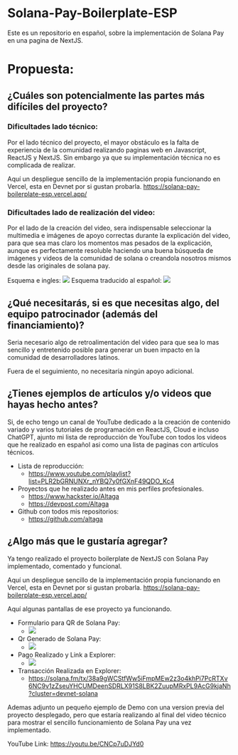 # Solana-Pay-Boilerplate-ESP
 Este es un repositorio en español, sobre la implementación de Solana Pay en una pagina de NextJS.

# Propuesta:

## ¿Cuáles son potencialmente las partes más difíciles del proyecto?

### Dificultades lado técnico:

Por el lado técnico del proyecto, el mayor obstáculo es la falta de experiencia de la comunidad realizando paginas web en Javascript, ReactJS y NextJS. Sin embargo ya que su implementación técnica no es complicada de realizar.

Aquí un despliegue sencillo de la implementación propia funcionando en Vercel, esta en Devnet por si gustan probarla.
https://solana-pay-boilerplate-esp.vercel.app/

### Dificultades lado de realización del video:

Por el lado de la creación del video, sera indispensable seleccionar la multimedia e imágenes de apoyo correctas durante la explicación del video, para que sea mas claro los momentos mas pesados de la explicación, aunque es perfectamente resoluble haciendo una buena búsqueda de imágenes y videos de la comunidad de solana o creandola nosotros mismos desde las originales de solana pay.

Esquema e ingles:
<img src="https://i.ibb.co/1YVJkk3/mobile-app-mobile-wallet-flow-dark-7cfdb24237207bba52973c2939e84e37.png">
Esquema traducido al español:
<img src="https://i.ibb.co/dm6VZMt/Mobile-App-SPA.png">

## ¿Qué necesitarás, si es que necesitas algo, del equipo patrocinador (además del financiamiento)?

Seria necesario algo de retroalimentación del video para que sea lo mas sencillo y entretenido posible para generar un buen impacto en la comunidad de desarrolladores latinos.

Fuera de el seguimiento, no necesitaría ningún apoyo adicional.

## ¿Tienes ejemplos de artículos y/o videos que hayas hecho antes?

Si, de echo tengo un canal de YouTube dedicado a la creación de contenido variado y varios tutoriales de programación en ReactJS, Cloud e incluso ChatGPT, ajunto mi lista de reproducción de YouTube con todos los videos que he realizado en español asi como una lista de paginas con artículos técnicos.

- Lista de reproducción:
  - https://www.youtube.com/playlist?list=PLR2bGRNUNXr_nYBQ7y0fGXnF49QDO_Kc4
- Proyectos que he realizado antes en mis perfiles profesionales.
  - https://www.hackster.io/Altaga
  - https://devpost.com/Altaga
- Github con todos mis repositorios:
  - https://github.com/altaga

## ¿Algo más que le gustaría agregar?

Ya tengo realizado el proyecto boilerplate de NextJS con Solana Pay implementado, comentado y funcional.

Aquí un despliegue sencillo de la implementación propia funcionando en Vercel, esta en Devnet por si gustan probarla.
https://solana-pay-boilerplate-esp.vercel.app/

Aquí algunas pantallas de ese proyecto ya funcionando.
- Formulario para QR de Solana Pay:
  - <img src="https://i.ibb.co/QJLc87w/image.png">
- Qr Generado de Solana Pay:
  - <img src="https://i.ibb.co/zPGjdcF/image.png">
- Pago Realizado y Link a Explorer:
  - <img src="https://i.ibb.co/gmq2CWt/image.png">
- Transacción Realizada en Explorer:
  - https://solana.fm/tx/38a9gWCStfWw5iFmpMEw2z3o4khPi7PcRTXv6NC9v1zZseuYHCUMDeenSDRLX91S8LBK2ZuupMRxPL9AcG9kjaNh?cluster=devnet-solana

Ademas adjunto un pequeño ejemplo de Demo con una version previa del proyecto desplegado, pero que estaría realizando al final del video técnico para mostrar el sencillo funcionamiento de Solana Pay una vez implementado.

YouTube Link:
https://youtu.be/CNCp7uDJYd0